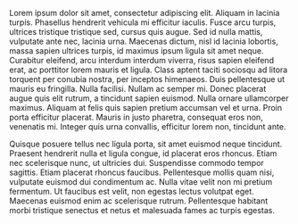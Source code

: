 Lorem ipsum dolor sit amet, consectetur adipiscing elit. Aliquam in
lacinia turpis. Phasellus hendrerit vehicula mi efficitur iaculis. Fusce
arcu turpis, ultrices tristique tristique sed, cursus quis augue. Sed id
nulla mattis, vulputate ante nec, lacinia urna. Maecenas dictum, nisl id
lacinia lobortis, massa sapien ultrices turpis, id maximus ipsum ligula
sit amet neque. Curabitur eleifend, arcu interdum interdum viverra,
risus sapien eleifend erat, ac porttitor lorem mauris et ligula. Class
aptent taciti sociosqu ad litora torquent per conubia nostra, per
inceptos himenaeos. Duis pellentesque ut mauris eu fringilla. Nulla
facilisi. Nullam ac semper mi. Donec placerat augue quis elit rutrum, a
tincidunt sapien euismod. Nulla ornare ullamcorper maximus. Aliquam at
felis quis sapien pretium accumsan vel et urna. Proin porta efficitur
placerat. Mauris in justo pharetra, consequat eros non, venenatis mi.
Integer quis urna convallis, efficitur lorem non, tincidunt ante.

Quisque posuere tellus nec ligula porta, sit amet euismod neque
tincidunt. Praesent hendrerit nulla et ligula congue, id placerat eros
rhoncus. Etiam nec scelerisque nunc, ut ultricies dui. Suspendisse
commodo tempor sagittis. Etiam placerat rhoncus faucibus. Pellentesque
mollis quam nisi, vulputate euismod dui condimentum ac. Nulla vitae
velit non mi pretium fermentum. Ut faucibus est velit, non egestas
lectus volutpat eget. Maecenas euismod enim ac scelerisque rutrum.
Pellentesque habitant morbi tristique senectus et netus et malesuada
fames ac turpis egestas.

